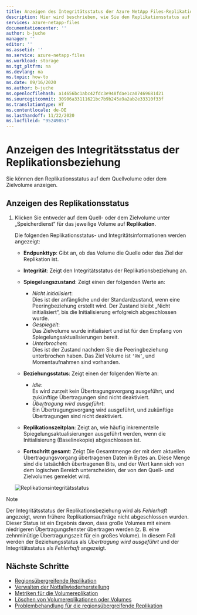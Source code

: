 ```yaml
---
title: Anzeigen des Integritätsstatus der Azure NetApp Files-Replikationsbeziehung | Microsoft-Dokumentation
description: Hier wird beschrieben, wie Sie den Replikationsstatus auf dem Quellvolume oder dem Zielvolume von Azure NetApp Files anzeigen.
services: azure-netapp-files
documentationcenter: ''
author: b-juche
manager: ''
editor: ''
ms.assetid: ''
ms.service: azure-netapp-files
ms.workload: storage
ms.tgt_pltfrm: na
ms.devlang: na
ms.topic: how-to
ms.date: 09/16/2020
ms.author: b-juche
ms.openlocfilehash: a14656bc1abc42fdc3e948fdae1ca07469681d21
ms.sourcegitcommit: 30906a33111621bc7b9b245a9a2ab2e33310f33f
ms.translationtype: HT
ms.contentlocale: de-DE
ms.lasthandoff: 11/22/2020
ms.locfileid: "95249851"
---
```

# <a name="display-health-status-of-replication-relationship"></a>Anzeigen des Integritätsstatus der Replikationsbeziehung 

Sie können den Replikationsstatus auf dem Quellvolume oder dem Zielvolume anzeigen.  

## <a name="display-replication-status"></a>Anzeigen des Replikationsstatus

1. Klicken Sie entweder auf dem Quell- oder dem Zielvolume unter „Speicherdienst“ für das jeweilige Volume auf **Replikation**.

    Die folgenden Replikationsstatus- und Integritätsinformationen werden angezeigt:  
    * **Endpunkttyp**: Gibt an, ob das Volume die Quelle oder das Ziel der Replikation ist.
    * **Integrität**: Zeigt den Integritätsstatus der Replikationsbeziehung an.
    * **Spiegelungszustand**: Zeigt einen der folgenden Werte an:
        * *Nicht initialisiert*:  
            Dies ist der anfängliche und der Standardzustand, wenn eine Peeringbeziehung erstellt wird. Der Zustand bleibt „Nicht initialisiert“, bis die Initialisierung erfolgreich abgeschlossen wurde.
        * *Gespiegelt*:   
            Das Zielvolume wurde initialisiert und ist für den Empfang von Spiegelungsaktualisierungen bereit.
        * *Unterbrochen*:   
            Dies ist der Zustand nachdem Sie die Peeringbeziehung unterbrochen haben. Das Ziel Volume ist `‘RW’`, und Momentaufnahmen sind vorhanden.
    * **Beziehungsstatus**: Zeigt einen der folgenden Werte an: 
        * *Idle*:  
            Es wird zurzeit kein Übertragungsvorgang ausgeführt, und zukünftige Übertragungen sind nicht deaktiviert.
        * *Übertragung wird ausgeführt*:  
            Ein Übertragungsvorgang wird ausgeführt, und zukünftige Übertragungen sind nicht deaktiviert.
    * **Replikationszeitplan**: Zeigt an, wie häufig inkrementelle Spiegelungsaktualisierungen ausgeführt werden, wenn die Initialisierung (Baselinekopie) abgeschlossen ist.

    * **Fortschritt gesamt**: Zeigt Die Gesamtmenge der mit dem aktuellen Übertragungsvorgang übertragenen Daten in Bytes an. Diese Menge sind die tatsächlich übertragenen Bits, und der Wert kann sich von dem logischen Bereich unterscheiden, der von den Quell- und Zielvolumes gemeldet wird.  

    ![Replikationsintegritätsstatus](../media/azure-netapp-files/cross-region-replication-health-status.png)

> [!NOTE] 
> Der Integritätsstatus der Replikationsbeziehung wird als *Fehlerhaft* angezeigt, wenn frühere Replikationsaufträge nicht abgeschlossen wurden. Dieser Status ist ein Ergebnis davon, dass große Volumes mit einem niedrigeren Übertragungsfenster übertragen werden (z. B. eine zehnminütige Übertragungszeit für ein großes Volume). In diesem Fall werden der Beziehungsstatus als *Übertragung wird ausgeführt* und der Integritätsstatus als *Fehlerhaft* angezeigt.

## <a name="next-steps"></a>Nächste Schritte  

* [Regionsübergreifende Replikation](cross-region-replication-introduction.md)
* [Verwalten der Notfallwiederherstellung](cross-region-replication-manage-disaster-recovery.md)
* [Metriken für die Volumereplikation](azure-netapp-files-metrics.md#replication)
* [Löschen von Volumereplikationen oder Volumes](cross-region-replication-delete.md)
* [Problembehandlung für die regionsübergreifende Replikation](troubleshoot-cross-region-replication.md)

